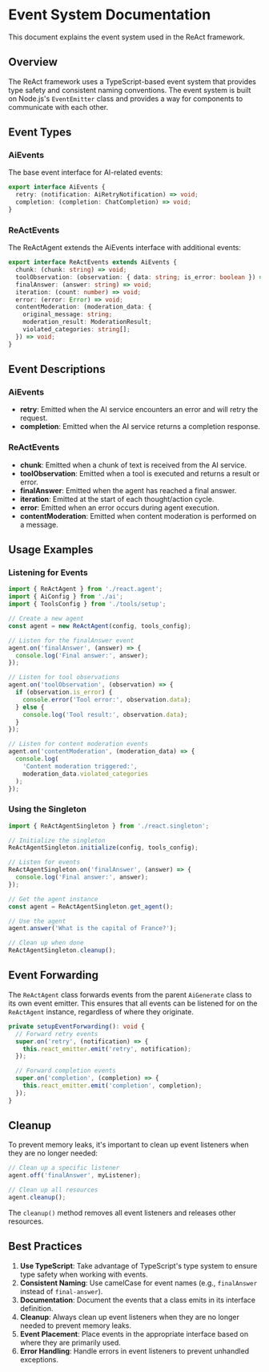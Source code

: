 # Event System Documentation

This document explains the event system used in the ReAct framework.

## Overview

The ReAct framework uses a TypeScript-based event system that provides type safety and consistent naming conventions. The event system is built on Node.js's `EventEmitter` class and provides a way for components to communicate with each other.

## Event Types

### AiEvents

The base event interface for AI-related events:

```typescript
export interface AiEvents {
  retry: (notification: AiRetryNotification) => void;
  completion: (completion: ChatCompletion) => void;
}
```

### ReActEvents

The ReActAgent extends the AiEvents interface with additional events:

```typescript
export interface ReActEvents extends AiEvents {
  chunk: (chunk: string) => void;
  toolObservation: (observation: { data: string; is_error: boolean }) => void;
  finalAnswer: (answer: string) => void;
  iteration: (count: number) => void;
  error: (error: Error) => void;
  contentModeration: (moderation_data: {
    original_message: string;
    moderation_result: ModerationResult;
    violated_categories: string[];
  }) => void;
}
```

## Event Descriptions

### AiEvents

- **retry**: Emitted when the AI service encounters an error and will retry the request.
- **completion**: Emitted when the AI service returns a completion response.

### ReActEvents

- **chunk**: Emitted when a chunk of text is received from the AI service.
- **toolObservation**: Emitted when a tool is executed and returns a result or error.
- **finalAnswer**: Emitted when the agent has reached a final answer.
- **iteration**: Emitted at the start of each thought/action cycle.
- **error**: Emitted when an error occurs during agent execution.
- **contentModeration**: Emitted when content moderation is performed on a message.

## Usage Examples

### Listening for Events

```typescript
import { ReActAgent } from './react.agent';
import { AiConfig } from './ai';
import { ToolsConfig } from './tools/setup';

// Create a new agent
const agent = new ReActAgent(config, tools_config);

// Listen for the finalAnswer event
agent.on('finalAnswer', (answer) => {
  console.log('Final answer:', answer);
});

// Listen for tool observations
agent.on('toolObservation', (observation) => {
  if (observation.is_error) {
    console.error('Tool error:', observation.data);
  } else {
    console.log('Tool result:', observation.data);
  }
});

// Listen for content moderation events
agent.on('contentModeration', (moderation_data) => {
  console.log(
    'Content moderation triggered:',
    moderation_data.violated_categories
  );
});
```

### Using the Singleton

```typescript
import { ReActAgentSingleton } from './react.singleton';

// Initialize the singleton
ReActAgentSingleton.initialize(config, tools_config);

// Listen for events
ReActAgentSingleton.on('finalAnswer', (answer) => {
  console.log('Final answer:', answer);
});

// Get the agent instance
const agent = ReActAgentSingleton.get_agent();

// Use the agent
agent.answer('What is the capital of France?');

// Clean up when done
ReActAgentSingleton.cleanup();
```

## Event Forwarding

The `ReActAgent` class forwards events from the parent `AiGenerate` class to its own event emitter. This ensures that all events can be listened for on the `ReActAgent` instance, regardless of where they originate.

```typescript
private setupEventForwarding(): void {
  // Forward retry events
  super.on('retry', (notification) => {
    this.react_emitter.emit('retry', notification);
  });

  // Forward completion events
  super.on('completion', (completion) => {
    this.react_emitter.emit('completion', completion);
  });
}
```

## Cleanup

To prevent memory leaks, it's important to clean up event listeners when they are no longer needed:

```typescript
// Clean up a specific listener
agent.off('finalAnswer', myListener);

// Clean up all resources
agent.cleanup();
```

The `cleanup()` method removes all event listeners and releases other resources.

## Best Practices

1. **Use TypeScript**: Take advantage of TypeScript's type system to ensure type safety when working with events.
2. **Consistent Naming**: Use camelCase for event names (e.g., `finalAnswer` instead of `final-answer`).
3. **Documentation**: Document the events that a class emits in its interface definition.
4. **Cleanup**: Always clean up event listeners when they are no longer needed to prevent memory leaks.
5. **Event Placement**: Place events in the appropriate interface based on where they are primarily used.
6. **Error Handling**: Handle errors in event listeners to prevent unhandled exceptions.
